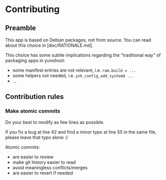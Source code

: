 # Contributing

## Preamble

This app is based on Debian packages, not from source.
You can read about this choice in [doc/RATIONALE.md].

This choice has some subtle implications regarding the "traditional way" of packaging apps in yunohost:

- some manifest entries are not relevant, i.e. `ram.build = ...`
- some helpers not needed, i.e. `ynh_config_add_systemd ...`
- ...


## Contribution rules

### Make atomic commits

Do your best to modify as few lines as possible.

If you fix a bug at line 42 and find a minor typo at line 55 in the same file, please leave that typo alone :)

Atomic commits:
- are easier to review
- make git history easier to read
- avoid meaningless conflicts/merges
- are easier to revert if needed
